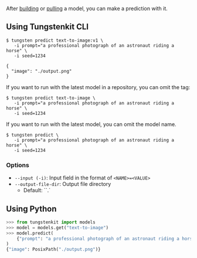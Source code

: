 After [building](https://tungsten-ai.github.io/docs/building_your_model/containerizing/) or [pulling](https://tungsten-ai.github.io/docs/pushing_and_pulling_models/pulling/) a model, you can make a prediction with it.

## Using Tungstenkit CLI

```console
$ tungsten predict text-to-image:v1 \
   -i prompt="a professional photograph of an astronaut riding a horse" \
   -i seed=1234

{
  "image": "./output.png"
}
```


If you want to run with the latest model in a repository, you can omit the tag:
```console
$ tungsten predict text-to-image \
   -i prompt="a professional photograph of an astronaut riding a horse" \
   -i seed=1234
```

If you want to run with the latest model, you can omit the model name.
```console
$ tungsten predict \
   -i prompt="a professional photograph of an astronaut riding a horse" \
   -i seed=1234
```


### Options
  - ``--input (-i)``: Input field in the format of ``<NAME>=<VALUE>``
  - ``--output-file-dir``: Output file directory
    - Default: ``.`


## Using Python
```python
>>> from tungstenkit import models
>>> model = models.get("text-to-image")
>>> model.predict(
    {"prompt": "a professional photograph of an astronaut riding a horse"}
)
{"image": PosixPath("./output.png")}
```
